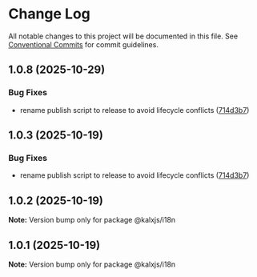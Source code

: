 # Change Log

All notable changes to this project will be documented in this file.
See [Conventional Commits](https://conventionalcommits.org) for commit guidelines.

## 1.0.8 (2025-10-29)

### Bug Fixes

- rename publish script to release to avoid lifecycle conflicts ([714d3b7](https://github.com/Odeneho-Calculus/kalxjs/commit/714d3b77f043fdd0713b8198147a013c3f6e1c07))

## 1.0.3 (2025-10-19)

### Bug Fixes

- rename publish script to release to avoid lifecycle conflicts ([714d3b7](https://github.com/Odeneho-Calculus/kalxjs/commit/714d3b77f043fdd0713b8198147a013c3f6e1c07))

## 1.0.2 (2025-10-19)

**Note:** Version bump only for package @kalxjs/i18n

## 1.0.1 (2025-10-19)

**Note:** Version bump only for package @kalxjs/i18n
